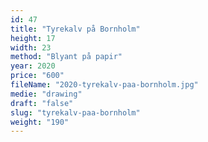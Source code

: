 ```yaml
---
id: 47
title: "Tyrekalv på Bornholm"
height: 17
width: 23
method: "Blyant på papir"
year: 2020
price: "600"
fileName: "2020-tyrekalv-paa-bornholm.jpg"
medie: "drawing"
draft: "false"
slug: "tyrekalv-paa-bornholm"
weight: "190"
---
```

